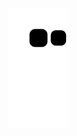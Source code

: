 ![snake gif](https://github.com/AlexandreKozakAlmeida/AlexandreKozakAlmeida/blob/output/github-contribution-grid-snake.svg)
